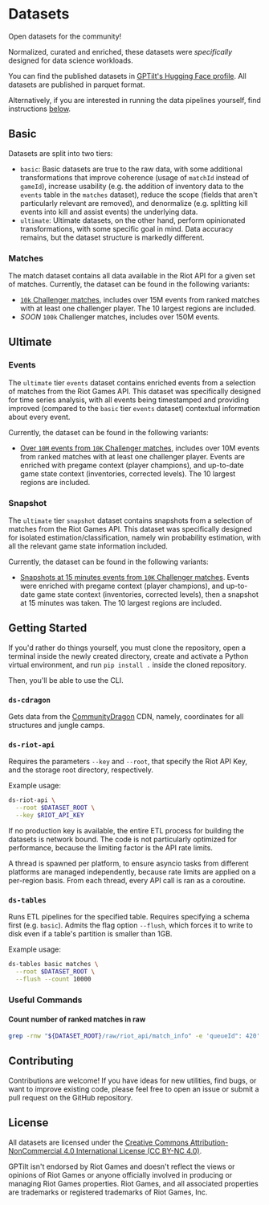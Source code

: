 # Datasets

Open datasets for the community!

Normalized, curated and enriched, these datasets were *specifically* designed for data science workloads.

You can find the published datasets in [GPTilt's Hugging Face profile](https://huggingface.co/gptilt). All datasets are published in parquet format.

Alternatively, if you are interested in running the data pipelines yourself, find instructions [below](#getting-started).

## Basic

Datasets are split into two tiers:

- `basic`: Basic datasets are true to the raw data, with some additional transformations that improve coherence (usage of `matchId` instead of `gameId`), increase usability (e.g. the addition of inventory data to the `events` table in the `matches` dataset), reduce the scope (fields that aren't particularly relevant are removed), and denormalize (e.g. splitting kill events into kill and assist events) the underlying data.
- `ultimate`: Ultimate datasets, on the other hand, perform opinionated transformations, with some specific goal in mind. Data accuracy remains, but the dataset structure is markedly different.

### Matches

The match dataset contains all data available in the Riot API for a given set of matches.
Currently, the dataset can be found in the following variants:

- [`10k` Challenger matches](https://huggingface.co/datasets/gptilt/lol-basic-matches-challenger-10k), includes over 15M events from ranked matches with at least one challenger player. The 10 largest regions are included.
- *SOON* `100k` Challenger matches, includes over 150M events.

## Ultimate

### Events

The `ultimate` tier `events` dataset contains enriched events from a selection of matches from the Riot Games API. This dataset was specifically designed for time series analysis, with all events being timestamped and providing improved (compared to the `basic` tier `events` dataset) contextual information about every event.

Currently, the dataset can be found in the following variants:

- [Over `10M` events from `10K` Challenger matches](https://huggingface.co/datasets/gptilt/lol-ultimate-events-challenger-10m), includes over 10M events from ranked matches with at least one challenger player. Events are enriched with pregame context (player champions), and up-to-date game state context (inventories, corrected levels). The 10 largest regions are included.

### Snapshot

The `ultimate` tier `snapshot` dataset contains snapshots from a selection of matches from the Riot Games API. This dataset was specifically designed for isolated estimation/classification, namely win probability estimation, with all the relevant game state information included.

Currently, the dataset can be found in the following variants:

- [Snapshots at 15 minutes events from `10K` Challenger matches](https://huggingface.co/datasets/gptilt/lol-ultimate-snapshot-challenger-15min). Events were enriched with pregame context (player champions), and up-to-date game state context (inventories, corrected levels), then a snapshot at 15 minutes was taken. The 10 largest regions are included.

## Getting Started

If you'd rather do things yourself, you must clone the repository, open a terminal inside the newly created directory, create and activate a Python virtual environment, and run `pip install .` inside the cloned repository.

Then, you'll be able to use the CLI.

### `ds-cdragon`

Gets data from the [CommunityDragon](https://communitydragon.org/) CDN, namely, coordinates for all structures and jungle camps.

### `ds-riot-api`

Requires the parameters `--key` and `--root`, that specify the Riot API Key, and the storage root directory, respectively.

Example usage:

```bash
ds-riot-api \
  --root $DATASET_ROOT \
  --key $RIOT_API_KEY
```

If no production key is available, the entire ETL process for building the datasets is network bound. The code is not particularly optimized for performance, because the limiting factor is the API rate limits.

A thread is spawned per platform, to ensure asyncio tasks from different platforms are managed independently, because rate limits are applied on a per-region basis.
From each thread, every API call is ran as a coroutine.

### `ds-tables`

Runs ETL pipelines for the specified table. Requires specifying a schema first (e.g. `basic`). Admits the flag option `--flush`, which forces it to write to disk even if a table's partition is smaller than 1GB.

Example usage:

```bash
ds-tables basic matches \
  --root $DATASET_ROOT \
  --flush --count 10000
```

### Useful Commands

#### Count number of ranked matches in raw

```bash
grep -rnw "${DATASET_ROOT}/raw/riot_api/match_info" -e 'queueId": 420' | wc -l
```

## Contributing

Contributions are welcome! If you have ideas for new utilities, find bugs, or want to improve existing code, please feel free to open an issue or submit a pull request on the GitHub repository.

## License

All datasets are licensed under the [Creative Commons Attribution-NonCommercial 4.0 International License (CC BY-NC 4.0)](https://creativecommons.org/licenses/by-nc/4.0/).

GPTilt isn't endorsed by Riot Games and doesn't reflect the views or opinions of Riot Games or anyone officially involved in producing or managing Riot Games properties. Riot Games, and all associated properties are trademarks or registered trademarks of Riot Games, Inc.

